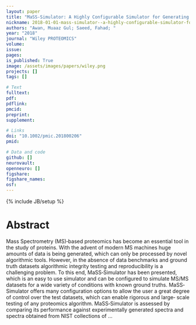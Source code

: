 ```yaml
---
layout: paper
title: "MaSS‐Simulator: A Highly Configurable Simulator for Generating MS/MS Datasets for Benchmarking of Proteomics Algorithms"
nickname: 2018-01-01-mass‐simulator--a-highly-configurable-simulator-for-generating-ms-ms-datasets-for-benchmarking-of-proteomics-algorithms
authors: "Awan, Muaaz Gul; Saeed, Fahad; "
year: "2018"
journal: "Wiley PROTEOMICS"
volume: 
issue:
pages: 
is_published: True
image: /assets/images/papers/wiley.png
projects: []
tags: []

# Text
fulltext:
pdf:
pdflink:
pmcid:
preprint: 
supplement:

# Links
doi: "10.1002/pmic.201800206"
pmid:

# Data and code
github: []
neurovault:
openneuro: []
figshare:
figshare_names:
osf:
---
```

{% include JB/setup %}

# Abstract

Mass Spectrometry (MS)‐based proteomics has become an essential tool in the study of proteins. With the advent of modern MS machines huge amounts of data is being generated, which can only be processed by novel algorithmic tools. However, in the absence of data benchmarks and ground truth datasets algorithmic integrity testing and reproducibility is a challenging problem. To this end, MaSS‐Simulator has been presented, which is an easy to use simulator and can be configured to simulate MS/MS datasets for a wide variety of conditions with known ground truths. MaSS‐Simulator offers many configuration options to allow the user a great degree of control over the test datasets, which can enable rigorous and large‐ scale testing of any proteomics algorithm. MaSS‐Simulator is assessed by comparing its performance against experimentally generated spectra and spectra obtained from NIST collections of …
